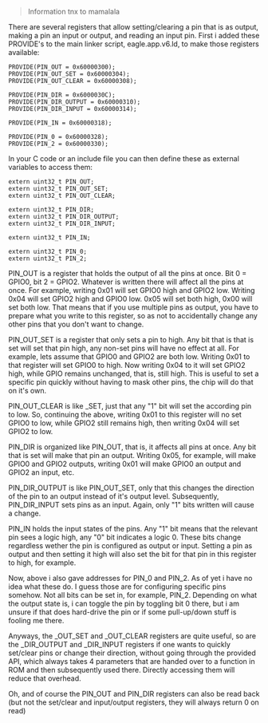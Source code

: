 > Information tnx to mamalala

There are several registers that allow setting/clearing a pin that is as output, making a pin an input or output, and reading an input pin. First i added these PROVIDE's to the main linker script, eagle.app.v6.ld, to make those registers available:

```
PROVIDE(PIN_OUT = 0x60000300);
PROVIDE(PIN_OUT_SET = 0x60000304);
PROVIDE(PIN_OUT_CLEAR = 0x60000308);

PROVIDE(PIN_DIR = 0x6000030C);
PROVIDE(PIN_DIR_OUTPUT = 0x60000310);
PROVIDE(PIN_DIR_INPUT = 0x60000314);

PROVIDE(PIN_IN = 0x60000318);

PROVIDE(PIN_0 = 0x60000328);
PROVIDE(PIN_2 = 0x60000330);
```

In your C code or an include file you can then define these as external variables to access them:

```
extern uint32_t PIN_OUT;
extern uint32_t PIN_OUT_SET;
extern uint32_t PIN_OUT_CLEAR;

extern uint32_t PIN_DIR;
extern uint32_t PIN_DIR_OUTPUT;
extern uint32_t PIN_DIR_INPUT;

extern uint32_t PIN_IN;

extern uint32_t PIN_0;
extern uint32_t PIN_2;
```

PIN_OUT is a register that holds the output of all the pins at once. Bit 0 = GPIO0, bit 2 = GPIO2. Whatever is written there will affect all the pins at once. For example, writing 0x01 will set GPIO0 high and GPIO2 low. Writing 0x04 will set GPIO2 high and GPIO0 low. 0x05 will set both high, 0x00 will set both low. That means that if you use multiple pins as output, you have to prepare what you write to this register, so as not to accidentally change any other pins that you don't want to change.

PIN_OUT_SET is a register that only sets a pin to high. Any bit that is that is set will set that pin high, any non-set pins will have no effect at all. For example, lets assume that GPIO0 and GPIO2 are both low. Writing 0x01 to that register will set GPIO0 to high. Now writing 0x04 to it will set GPIO2 high, while GPIO remains unchanged, that is, still high. This is useful to set a specific pin quickly without having to mask other pins, the chip will do that on it's own.

PIN_OUT_CLEAR is like _SET, just that any "1" bit will set the according pin to low. So, continuing the above, writing 0x01 to this register will no set GPIO0 to low, while GPIO2 still remains high, then writing 0x04 will set GPIO2 to low.

PIN_DIR is organized like PIN_OUT, that is, it affects all pins at once. Any bit that is set will make that pin an output. Writing 0x05, for example, will make GPIO0 and GPIO2 outputs, writing 0x01 will make GPIO0 an output and GPIO2 an input, etc.

PIN_DIR_OUTPUT is like PIN_OUT_SET, only that this changes the direction of the pin to an output instead of it's output level. Subsequently, PIN_DIR_INPUT sets pins as an input. Again, only "1" bits written will cause a change.

PIN_IN holds the input states of the pins. Any "1" bit means that the relevant pin sees a logic high, any "0" bit indicates a logic 0. These bits change regardless wether the pin is configured as output or input. Setting a pin as output and then setting it high will also set the bit for that pin in this register to high, for example.

Now, above i also gave addresses for PIN_0 and PIN_2. As of yet i have no idea what these do. I guess those are for configuring specific pins somehow. Not all bits can be set in, for example, PIN_2. Depending on what the output state is, i can toggle the pin by toggling bit 0 there, but i am unsure if that does hard-drive the pin or if some pull-up/down stuff is fooling me there.

Anyways, the _OUT_SET and _OUT_CLEAR registers are quite useful, so are the _DIR_OUTPUT and _DIR_INPUT registers if one wants to quickly set/clear pins or change their direction, without going through the provided API, which always takes 4 parameters that are handed over to a function in ROM and then subsequently used there. Directly accessing them will reduce that overhead.

Oh, and of course the PIN_OUT and PIN_DIR registers can also be read back (but not the set/clear and input/output registers, they will always return 0 on read)